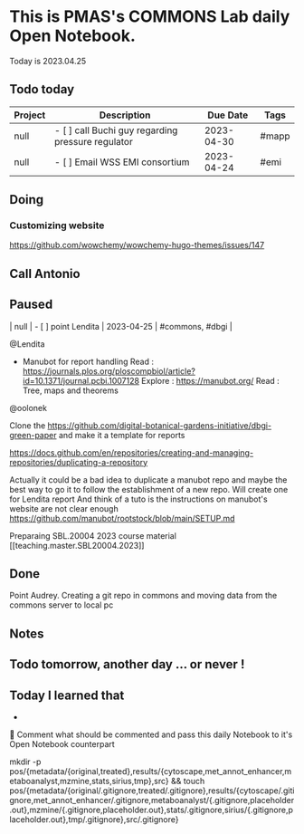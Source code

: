 
# This is PMAS's COMMONS Lab daily Open Notebook.


Today is 2023.04.25

## Todo today

| Project | Description                                             | Due Date   | Tags     |
| ------- | ------------------------------------------------------- | ---------- | -------- |
| null     | - [ ] call Buchi guy regarding pressure regulator        | 2023-04-30 | #mapp    |
| null     | - [ ] Email WSS EMI consortium                           | 2023-04-24 | #emi     |


## Doing

### Customizing website

https://github.com/wowchemy/wowchemy-hugo-themes/issues/147

## Call Antonio





## Paused
| null     | - [ ] point Lendita                                      | 2023-04-25 | #commons, #dbgi |

@Lendita 

- Manubot for report handling
Read : https://journals.plos.org/ploscompbiol/article?id=10.1371/journal.pcbi.1007128
Explore : https://manubot.org/
Read : Tree, maps and theorems

@oolonek

Clone the https://github.com/digital-botanical-gardens-initiative/dbgi-green-paper and make it a template for reports

https://docs.github.com/en/repositories/creating-and-managing-repositories/duplicating-a-repository

Actually it could be a bad idea to duplicate a manubot repo and maybe the best way to go it to follow the establishment of a new repo.
Will create one for Lendita report
And think of a tuto is the instructions on manubot's website are not clear enough
https://github.com/manubot/rootstock/blob/main/SETUP.md



Preparaing SBL.20004 2023 course material [[teaching.master.SBL20004.2023]]
## Done

Point Audrey.
Creating a git repo in commons
and moving data from the commons server to local pc
## Notes

## Todo tomorrow, another day ... or never !
###
###
###

## Today I learned that

- 

📖 Comment what should be commented and pass this daily Notebook to it's Open Notebook counterpart




mkdir -p pos/{metadata/{original,treated},results/{cytoscape,met_annot_enhancer,metaboanalyst,mzmine,stats,sirius,tmp},src} && touch pos/{metadata/{original/.gitignore,treated/.gitignore},results/{cytoscape/.gitignore,met_annot_enhancer/.gitignore,metaboanalyst/{.gitignore,placeholder.out},mzmine/{.gitignore,placeholder.out},stats/.gitignore,sirius/{.gitignore,placeholder.out},tmp/.gitignore},src/.gitignore}

